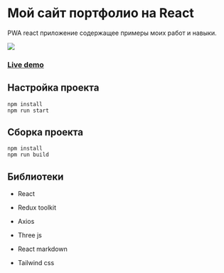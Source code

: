 # Мой сайт портфолио на React

PWA react приложение содержащее примеры моих работ и навыки.

![](https://res.cloudinary.com/rttj/image/upload/v1659229621/portfolio/portfolio_noja06.png)
### [Live demo](https://avecoder-portfolio.vercel.app/)


## Настройка проекта

```
npm install
npm run start
```

## Сборка проекта

```
npm install
npm run build
```


## Библиотеки

- React

- Redux toolkit

- Axios

- Three js

- React markdown

- Tailwind css
